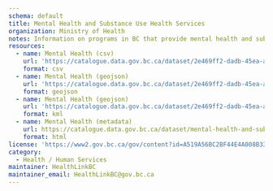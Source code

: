 ```yaml
---
schema: default
title: Mental Health and Substance Use Health Services 
organization: Ministry of Health
notes: Information on programs in BC that provide mental health and substance use services. The primary purpose of this data is for populating the HealthLinkBC Directory. The HealthLinkBC Directory is a public service that provides detailed information about how and where to access health services in British Columbia.
resources:
  - name: Mental Health (csv)
    url: 'https://catalogue.data.gov.bc.ca/dataset/2e469ff2-dadb-45ea-af9d-f5683a4b9465/resource/de425d68-a87f-44ce-ab4d-fcb514c04975/download/mental-health.csv'
    format: csv
  - name: Mental Health (geojson)
    url: 'https://catalogue.data.gov.bc.ca/dataset/2e469ff2-dadb-45ea-af9d-f5683a4b9465/resource/6baaf199-0106-4dd6-8e2f-e24d629a81c6/download/mental-health.geojson'
    format: geojson
  - name: Mental Health (geojson)
    url: 'https://catalogue.data.gov.bc.ca/dataset/2e469ff2-dadb-45ea-af9d-f5683a4b9465/resource/6baaf199-0106-4dd6-8e2f-e24d629a81c6/download/mental-health.geojson'
    format: kml
  - name: Mental Health (metadata)
    url: https://catalogue.data.gov.bc.ca/dataset/mental-health-and-substance-use-health-services
    format: html
license: 'https://www2.gov.bc.ca/gov/content?id=A519A56BC2BF44E4A008B33FCF527F61'
category:
  - Health / Human Services
maintainer: HealthLinkBC
maintainer_email: HealthLinkBC@gov.bc.ca
---
```

